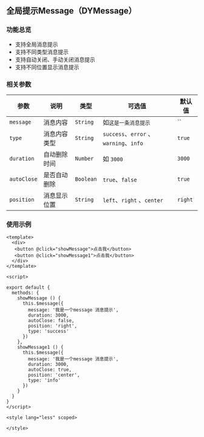 ##  全局提示Message（DYMessage）

### 功能总览

  * 支持全局消息提示
  * 支持不同类型消息提示
  * 支持自动关闭、手动关闭消息提示
  * 支持不同位置显示消息提示

### 相关参数

  | 参数                     | 说明             | 类型        | 可选值                              | 默认值           |
  | ------------------------ | ---------------- | ----------- | ---------------------------------- | ---------------- |
  | `message`              | 消息内容         | `String`  | 如`这是一条消息提示`                         | ``                       |
  | `type`                 | 消息内容类型     | `String`  | `success`、`error` 、`warning`、`info`       | `true`                   |
  | `duration`             | 自动删除时间     | `Number`  | 如 `3000`                                     | `3000`                    |
  | `autoClose`            | 是否自动删除     | `Boolean` | `true`、`false`                              | `true`                   |
  | `position`             | 消息显示位置     | `String`  | `left`、`right` 、`center`                   | `right`                  |

### 使用示例
```
<template>
  <div>
   <button @click="showMessage">点击我</button>
   <button @click="showMessage1">点击我</button>
  </div>
</template>

<script>

export default {
  methods: {
    showMessage () {
      this.$message({
        message: '我是一个message 消息提示',
        duration: 3000,
        autoClose: false,
        position: 'right',
        type: 'success'
      })
    },
    showMessage1 () {
      this.$message({
        message: '我是一个message 消息提示',
        duration: 3000,
        autoClose: true,
        position: 'center',
        type: 'info'
      })
    }
  }
}
</script>

<style lang="less" scoped>

</style>

```
